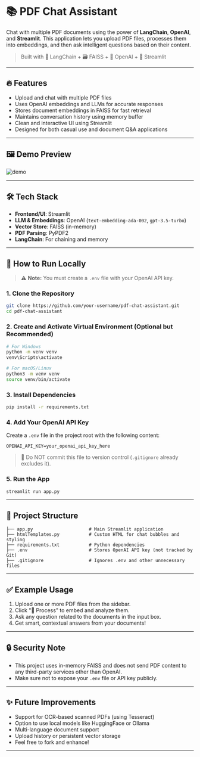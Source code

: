 # 📚 PDF Chat Assistant

Chat with multiple PDF documents using the power of **LangChain**, **OpenAI**, and **Streamlit**. This application lets you upload PDF files, processes them into embeddings, and then ask intelligent questions based on their content.

> Built with 🧠 LangChain + 🗃️ FAISS + 🤖 OpenAI + 🎈 Streamlit

---

## 🔥 Features

- Upload and chat with multiple PDF files
- Uses OpenAI embeddings and LLMs for accurate responses
- Stores document embeddings in FAISS for fast retrieval
- Maintains conversation history using memory buffer
- Clean and interactive UI using Streamlit
- Designed for both casual use and document Q&A applications

---

## 🖼️ Demo Preview

![demo](https://user-images.githubusercontent.com/your-gif-or-screenshot.gif)

---

## 🛠️ Tech Stack

- **Frontend/UI**: Streamlit
- **LLM & Embeddings**: OpenAI (`text-embedding-ada-002`, `gpt-3.5-turbo`)
- **Vector Store**: FAISS (in-memory)
- **PDF Parsing**: PyPDF2
- **LangChain**: For chaining and memory

---

## 🚀 How to Run Locally

> ⚠️ **Note:** You must create a `.env` file with your OpenAI API key.

### 1. Clone the Repository

```bash
git clone https://github.com/your-username/pdf-chat-assistant.git
cd pdf-chat-assistant
```

### 2. Create and Activate Virtual Environment (Optional but Recommended)

```bash
# For Windows
python -m venv venv
venv\Scripts\activate

# For macOS/Linux
python3 -m venv venv
source venv/bin/activate
```

### 3. Install Dependencies

```bash
pip install -r requirements.txt
```

### 4. Add Your OpenAI API Key

Create a `.env` file in the project root with the following content:

```env
OPENAI_API_KEY=your_openai_api_key_here
```

> 🔐 Do NOT commit this file to version control (`.gitignore` already excludes it).

### 5. Run the App

```bash
streamlit run app.py
```

---

## 📁 Project Structure

```
├── app.py                     # Main Streamlit application
├── htmlTemplates.py           # Custom HTML for chat bubbles and styling
├── requirements.txt           # Python dependencies
├── .env                       # Stores OpenAI API key (not tracked by Git)
├── .gitignore                 # Ignores .env and other unnecessary files
```

---

## ✅ Example Usage

1. Upload one or more PDF files from the sidebar.
2. Click "🚀 Process" to embed and analyze them.
3. Ask any question related to the documents in the input box.
4. Get smart, contextual answers from your documents!

---

## 🔒 Security Note

- This project uses in-memory FAISS and does not send PDF content to any third-party services other than OpenAI.
- Make sure not to expose your `.env` file or API key publicly.

---

## ✨ Future Improvements

- Support for OCR-based scanned PDFs (using Tesseract)
- Option to use local models like HuggingFace or Ollama
- Multi-language document support
- Upload history or persistent vector storage
- Feel free to fork and enhance!
---
